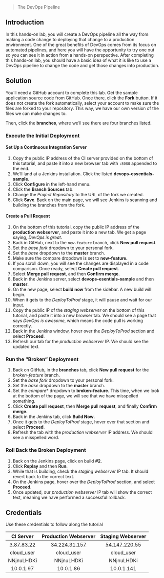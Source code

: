> The DevOps Pipeline

## Introduction

In this hands-on lab, you will create a DevOps pipeline all the way from making a code change to deploying that change to a production environment. One of the great benefits of DevOps comes from its focus on automated pipelines, and here you will have the opportunity to try one out so you can see it in action from a hands-on perspective. After completing this hands-on lab, you should have a basic idea of what it is like to use a DevOps pipeline to change the code and get those changes into production.

## Solution

You’ll need a GitHub account to complete this lab. Get the sample application source code from GitHub. Once there, click the **Fork** button. If it does not create the fork automatically, select your account to make sure the files are forked to your repository. This way, we have our own version of the files we can make changes to.

Then, click the **branches**, where we’ll see there are four branches listed.

### Execute the Initial Deployment

#### Set Up a Continuous Integration Server

  1.  Copy the public IP address of the CI server provided on the bottom of this tutorial, and paste it into a new browser tab with `:8080` appended to the end.
  2.  We’ll land at a Jenkins installation. Click the listed **devops-essentials-sample**.
  3.  Click **Configure** in the left-hand menu.
  4.  Click the **Branch Sources** tab.
  5.  Change the *Project Repository* to the URL of the fork we created.
  6.  Click **Save**. Back on the main page, we will see Jenkins is scanning and building the branches from the fork.

#### Create a Pull Request

  1.  On the bottom of this tutorial, copy the public IP address of the **production webserver**, and paste it into a new tab. We get a page saying, *DevOps is great*.
  2.  Back in GitHub, next to the `new-feature` branch, click **New pull request**.
  3.  Set the *base fork* dropdown to your personal fork.
  4.  Set the *base* dropdown to the **master** branch.
  5.  Make sure the compare dropdown is set to **new-feature**.
  6.  If you scroll down, you will see the changes are displayed in a code comparison. Once ready, select **Create pull request**.
  7.  Select **Merge pull request**, and then **Confirm merge**.
  8.  Back in the Jenkins server, select **devops-esentials-sample** and then **master**.
  9.  On the new page, select **build now** from the sidebar. A new build will begin.
  10.  When it gets to the *DeployToProd* stage, it will pause and wait for our input.
  11.  Copy the public IP of the *staging webserver* on the bottom of this tutorial, and paste it into a new browser tab. We should see a page that says *DevOps is awesome*, which means the code pull is working correctly.
  12.  Back in the Jenkins window, hover over the *DeployToProd* section and select **Proceed**.
  13.  Refresh our tab for the *production webserver* IP. We should see the updated text.

### Run the “Broken” Deployment

  1.  Back on GitHub, in the **branches** tab, click **New pull request** for the *broken-feature* branch.
  2.  Set the *base fork* dropdown to your personal fork.
  3.  Set the *base* dropdown to the **master** branch.
  4.  Set the *compare** dropdown to **broken-feature**. This time, when we look at the bottom of the page, we will see that we have misspelled something.
  5.  Click **Create pull request**, then **Merge pull request**, and finally **Confirm merge**.
  6.  Back in the Jenkins tab, click **Build Now**.
  7.  Once it gets to the *DeployToProd* stage, hover over that section and select **Proceed**.
  8.  Refresh the tab with the *production webserver* IP address. We should see a misspelled word.

### Roll Back the Broken Deployment

  1. Back on the Jenkins page, click on build **#2**.
  2. Click **Replay** and then **Run**.
  3. While that is building, check the *staging webserver* IP tab. It should revert back to the correct text.
  4. On the Jenkins page, hover over the *DeployToProd* section, and select **Proceed**.
  5. Once updated, our *production webserver* IP tab will show the correct text, meaning we have performed a successful rollback.

## Credentials

Use these credentials to follow along the tutorial

  | CI Server | Production Webserver | Staging Webserver |
  | :---: | :---: | :---: |
  | [3.87.83.22](http://3.87.83.22) | [34.224.31.157](http://34.224.31.157) | [54.147.220.55](http://54.147.220.55) |
  | cloud_user | cloud_user | cloud_user |
  | NNjnuLHDKi | NNjnuLHDKi | NNjnuLHDKi |
  | 10.0.1.97 | 10.0.1.86 | 10.0.1.141 |
